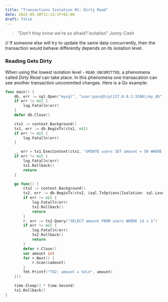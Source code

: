 ```yaml
---
title: "Transactions Isolation #1: Dirty Read"
date: 2022-05-30T11:13:37+02:00
draft: false
---
```


> "Don't they know we're so afraid? Isolation" _Jonny Cash_

// If someone else will try to update the same data concurrently, then the transaction would behave differently depends on its isolation level.

### Reading Gets Dirty
When using the lowest isolation level - `READ_UNCOMITTED`, a phenomena called _Dirty Read_ can take place. In this phenomena one transacation can see another transaction uncommited changes. Here is a Go example:

```go
func main() {
	db, err := sql.Open("mysql", "user:pass@tcp(127.0.0.1:3306)/my_db")
	if err != nil {
		log.Fatalln(err)
	}
	defer db.Close()

	ctx1 := context.Background()
	tx1, err := db.BeginTx(ctx1, nil)
	if err != nil {
		log.Fatalln(err)
	}

	_, err = tx1.ExecContext(ctx1, "UPDATE users SET amount = 50 WHERE id = 1")
	if err != nil {
		log.Fatalln(err)
		tx1.Rollback()
		return
	}

	go func() {
		ctx2 := context.Background()
		tx2, err := db.BeginTx(ctx2, &sql.TxOptions{Isolation: sql.LevelReadUncommitted})
		if err != nil {
			log.Fatalln(err)
			tx2.Rollback()
			return
		}
		r, err := tx2.Query("SELECT amount FROM users WHERE id = 1")
		if err != nil {
			log.Fatalln(err)
			tx2.Rollback()
			return
		}
		defer r.Close()
		var amount int
		for r.Next() {
			r.Scan(&amount)
		}
		fmt.Printf("TX2: amount = %d\n", amount)
	}()

	time.Sleep(1 * time.Second)
	tx1.Rollback()
}

```